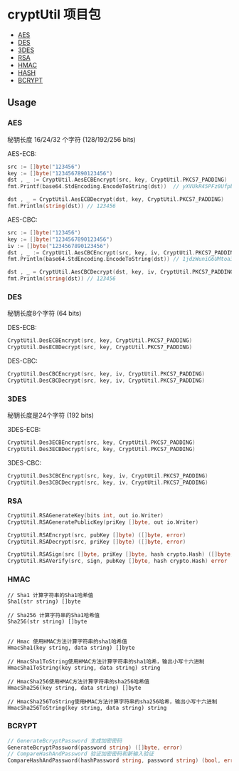 # cryptUtil 项目包
- [AES](#AES)
- [DES](#DES)
- [3DES](#DES)
- [RSA](#RSA)
- [HMAC](#HMAC)
- [HASH](#HASH)
- [BCRYPT](#BCRYPT)


## Usage

### AES

秘钥长度 16/24/32 个字符 (128/192/256 bits)

AES-ECB:

```go 
src := []byte("123456")
key := []byte("1234567890123456")
dst , _ := CryptUtil.AesECBEncrypt(src, key, CryptUtil.PKCS7_PADDING)
fmt.Printf(base64.StdEncoding.EncodeToString(dst))  // yXVUkR45PFz0UfpbDB8/ew==

dst , _ = CryptUtil.AesECBDecrypt(dst, key, CryptUtil.PKCS7_PADDING)
fmt.Println(string(dst)) // 123456
```

AES-CBC:

```go
src := []byte("123456")
key := []byte("1234567890123456")
iv := []byte("1234567890123456")
dst , _ := CryptUtil.AesCBCEncrypt(src, key, iv, CryptUtil.PKCS7_PADDING)
fmt.Println(base64.StdEncoding.EncodeToString(dst)) // 1jdzWuniG6UMtoa3T6uNLA==

dst , _ = CryptUtil.AesCBCDecrypt(dst, key, iv, CryptUtil.PKCS7_PADDING)
fmt.Println(string(dst)) // 123456
```

### DES

秘钥长度8个字符 (64 bits)

DES-ECB:

```go
CryptUtil.DesECBEncrypt(src, key, CryptUtil.PKCS7_PADDING)
CryptUtil.DesECBDecrypt(src, key, CryptUtil.PKCS7_PADDING)
```

DES-CBC:

```go
CryptUtil.DesCBCEncrypt(src, key, iv, CryptUtil.PKCS7_PADDING)
CryptUtil.DesCBCDecrypt(src, key, iv, CryptUtil.PKCS7_PADDING)
```

### 3DES

秘钥长度是24个字符 (192 bits)

3DES-ECB:

```go
CryptUtil.Des3ECBEncrypt(src, key, CryptUtil.PKCS7_PADDING)
CryptUtil.Des3ECBDecrypt(src, key, CryptUtil.PKCS7_PADDING)
```

3DES-CBC:

```go
CryptUtil.Des3CBCEncrypt(src, key, iv, CryptUtil.PKCS7_PADDING)
CryptUtil.Des3CBCDecrypt(src, key, iv, CryptUtil.PKCS7_PADDING)
```

### RSA

```go
CryptUtil.RSAGenerateKey(bits int, out io.Writer)
CryptUtil.RSAGeneratePublicKey(priKey []byte, out io.Writer)

CryptUtil.RSAEncrypt(src, pubKey []byte) ([]byte, error)
CryptUtil.RSADecrypt(src, priKey []byte) ([]byte, error)

CryptUtil.RSASign(src []byte, priKey []byte, hash crypto.Hash) ([]byte, error)
CryptUtil.RSAVerify(src, sign, pubKey []byte, hash crypto.Hash) error
```

### HMAC

```
// Sha1 计算字符串的Sha1哈希值
Sha1(str string) []byte

// Sha256 计算字符串的Sha1哈希值
Sha256(str string) []byte


// Hmac 使用HMAC方法计算字符串的sha1哈希值
HmacSha1(key string, data string) []byte

// HmacSha1ToString使用HMAC方法计算字符串的sha1哈希，输出小写十六进制
HmacSha1ToString(key string, data string) string

// HmacSha256使用HMAC方法计算字符串的sha256哈希值
HmacSha256(key string, data string) []byte

// HmacSha256ToString使用HMAC方法计算字符串的sha256哈希，输出小写十六进制
HmacSha256ToString(key string, data string) string
```

### BCRYPT

```go
// GenerateBcryptPassword 生成加密密码
GenerateBcryptPassword(password string) ([]byte, error)
// CompareHashAndPassword 验证加密密码和新输入验证
CompareHashAndPassword(hashPassword string, password string) (bool, error)
```
